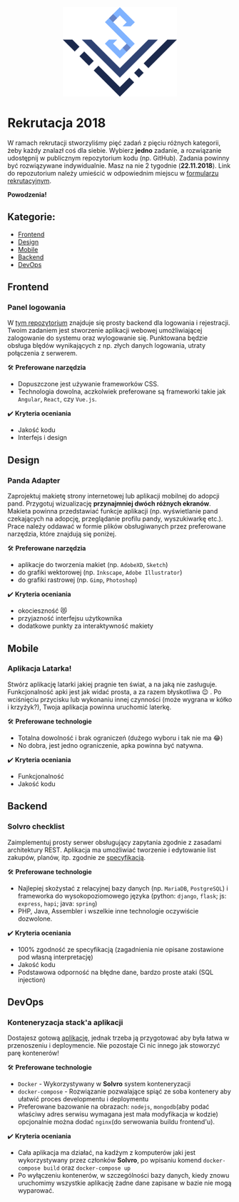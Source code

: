 <div align="center">
<img src="./logo_solvro.png" height="200">
</div>

# Rekrutacja 2018

W ramach rekrutacji stworzyliśmy pięć zadań z pięciu różnych kategorii, żeby każdy znalazł coś dla siebie. Wybierz **jedno** zadanie, a rozwiązanie udostępnij w publicznym repozytorium kodu (np. GitHub). Zadania powinny być rozwiązywane indywidualnie. Masz na nie 2 tygodnie (**22.11.2018**). Link do repozutorium należy umieścić w odpowiednim miejscu w [formularzu rekrutacyjnym](https://goo.gl/forms/azpljosFkwykhiEq1).

**Powodzenia!**

## Kategorie:
* [Frontend](#Frontend)
* [Design](#Design)
* [Mobile](#Mobile)
* [Backend](#Backend)
* [DevOps](#DevOps)

<a name="Frontend"></a>

## Frontend
### Panel logowania

W [tym repozytorium](https://github.com/Solvro/demoBackend) znajduje się prosty backend dla logowania i rejestracji. Twoim zadaniem jest stworzenie aplikacji webowej umożliwiającej zalogowanie do systemu oraz wylogowanie się. Punktowana będzie obsługa blędów wynikających z np. złych danych logowania, utraty połączenia z serwerem. 

:hammer_and_wrench: **Preferowane narzędzia**

- Dopuszczone jest używanie frameworków CSS. 
- Technologia dowolna, aczkolwiek preferowane są frameworki takie jak `Angular`, `React`, czy `Vue.js`. 

:heavy_check_mark: **Kryteria oceniania**

- Jakość kodu
- Interfejs i design

<a name="Design"></a>

## Design
### Panda Adapter

Zaprojektuj makietę strony internetowej lub aplikacji mobilnej do adopcji pand. Przygotuj wizualizację **przynajmniej dwóch różnych ekranów**. Makieta powinna przedstawiać funkcje aplikacji (np. wyświetlanie pand czekających na adopcję, przeglądanie profilu pandy, wyszukiwarkę etc.). Prace należy oddawać w formie plików obsługiwanych przez preferowane narzędzia, które znajdują się poniżej.

:hammer_and_wrench: **Preferowane narzędzia**

- aplikacje do tworzenia makiet (np. `AdobeXD`, `Sketch`)
- do grafiki wektorowej (np. `Inkscape`, `Adobe Illustrator`)
- do grafiki rastrowej (np. `Gimp`, `Photoshop`)

:heavy_check_mark: **Kryteria oceniania**

- okocieszność :heart_eyes_cat:
- przyjazność interfejsu użytkownika
- dodatkowe punkty za interaktywność makiety

<a name="Mobile"></a>

## Mobile
### Aplikacja Latarka!

Stwórz aplikację latarki jakiej pragnie ten świat, a na jaką nie zasługuje. Funkcjonalność apki jest jak widać prosta, a za razem błyskotliwa :wink: . Po wciśnięciu przycisku lub wykonaniu innej czynności (może wygrana w kółko i krzyżyk?), Twoja aplikacja powinna uruchomić laterkę. 

:hammer_and_wrench: **Preferowane technologie**

- Totalna dowolność i brak ograniczeń (dużego wyboru i tak nie ma :joy:)
- No dobra, jest jedno ograniczenie, apka powinna być natywna.

:heavy_check_mark: **Kryteria oceniania**

- Funkcjonalność
- Jakość kodu

<a name="Backend"></a>

## Backend
### Solvro checklist

Zaimplementuj prosty serwer obsługujący zapytania zgodnie z zasadami architektury REST. Aplikacja ma umożliwiać tworzenie i edytowanie list zakupów, planów, itp. zgodnie ze [specyfikacją](https://gitlab.com/solvro/rekrutacja-jesien-2018/blob/master/backend_spec.yaml).

:hammer_and_wrench: **Preferowane technologie**

- Najlepiej skożystać z relacyjnej bazy danych (np. `MariaDB`, `PostgreSQL`) i frameworka do wysokopoziomowego języka (python: `django`, `flask`; js: `express`, `hapi`; java: `spring`)
- PHP, Java, Assembler i wszelkie inne technologie oczywiście dozwolone.

:heavy_check_mark: **Kryteria oceniania**

- 100% zgodność ze specyfikacją (zagadnienia nie opisane zostawione pod własną interpretację)
- Jakość kodu
- Podstawowa odporność na błędne dane, bardzo proste ataki (SQL injection)

<a name="DevOps"></a>

## DevOps
### Konteneryzacja stack'a aplikacji

Dostajesz gotową [aplikację](https://github.com/didinj/mean-stack-angular5-crud), jednak trzeba ją przygotować aby była łatwa w przenoszeniu i deploymencie. Nie pozostaje Ci nic innego jak stoworzyć parę kontenerów!

:hammer_and_wrench: **Preferowane technologie**

- `Docker` - Wykorzystywany w **Solvro** system konteneryzacji
- `docker-compose` - Rozwiązanie pozwalające spiąć ze soba kontenery aby ułatwić proces developmentu i deploymentu
- Preferowane bazowanie na obrazach: `nodejs`, `mongodb`(aby podać właściwy adres serwisu wymagana jest mała modyfikacja w kodzie) opcjonalnie można dodać `nginx`(do serwowania buildu frontend'u).

:heavy_check_mark: **Kryteria oceniania**

- Cała aplikacja ma działać, na kadżym z komputerów jaki jest wykorzystywany przez członków **Solvro**, po wpisaniu komend `docker-compose build` oraz `docker-compose up`
- Po wyłączeniu kontenerów, w szczególności bazy danych, kiedy znowu uruchomimy wszystkie aplikację żadne dane zapisane w bazie nie mogą wyparować.
